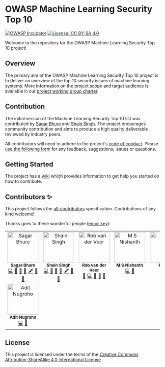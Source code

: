 # OWASP Machine Learning Security Top 10

[![OWASP Incubator](https://img.shields.io/badge/owasp-incubator-blue.svg)](https://owasp.org/projects/)
[![License: CC BY-SA 4.0](https://img.shields.io/badge/License-CC%20BY--SA%204.0-lightgrey.svg)](https://creativecommons.org/licenses/by-sa/4.0/)

Welcome to the repository for the OWASP Machine Learning Security Top 10
project!

## Overview

The primary aim of the OWASP Machine Learning Security Top 10 project is to
deliver an overview of the top 10 security issues of machine learning systems.
More information on the project scope and target audience is available in our
[project working group charter](https://github.com/OWASP/www-project-machine-learning-security-top-10/wiki/Charter).

## Contribution

The initial version of the Machine Learning Security Top 10 list was contributed
by [Sagar Bhure](mailto:sagar.bhure@owasp.org) and
[Shain Singh](mailto:shain.singh@owasp.org). The project encourages community
contribution and aims to produce a high quality deliverable reviewed by industry
peers.

All contributors will need to adhere to the project's
[code of conduct](./CODE_OF_CONDUCT.md). Please
[use the following form](https://github.com/OWASP/www-project-machine-learning-security-top-10/issues/new?assignees=shsingh&labels=issues%2Fgeneral%2Cissues%2Ftriage&projects=&template=feedback-report.yaml&title=%5BFEEDBACK%5D%3A+)
for any feedback, suggestions, issues or questions.

## Getting Started

The project has a
[wiki](https://github.com/OWASP/www-project-machine-learning-security-top-10/wiki)
which provides information to get help you started on how to contribute.

## Contributors ✨

This project follows the
[all-contributors](https://github.com/all-contributors/all-contributors)
specification. Contributions of any kind welcome!

Thanks goes to these wonderful people
([emoji key](https://allcontributors.org/docs/en/emoji-key)):

<!-- ALL-CONTRIBUTORS-LIST:START - Do not remove or modify this section -->
<!-- prettier-ignore-start -->
<!-- markdownlint-disable -->
<table>
  <tbody>
    <tr>
      <td align="center" valign="top" width="11.11%"><a href="https://github.com/sagarbhure"><img src="https://avatars.githubusercontent.com/u/25385987?v=4?s=100" width="100px;" alt="Sagar Bhure"/><br /><sub><b>Sagar Bhure</b></sub></a><br /><a href="https://github.com/OWASP/www-project-machine-learning-security-top-10/commits?author=sagarbhure" title="Code">💻</a> <a href="https://github.com/OWASP/www-project-machine-learning-security-top-10/commits?author=sagarbhure" title="Documentation">📖</a> <a href="https://github.com/OWASP/www-project-machine-learning-security-top-10/pulls?q=is%3Apr+reviewed-by%3Asagarbhure" title="Reviewed Pull Requests">👀</a> <a href="#question-sagarbhure" title="Answering Questions">💬</a> <a href="#content-sagarbhure" title="Content">🖋</a> <a href="#research-sagarbhure" title="Research">🔬</a> <a href="#promotion-sagarbhure" title="Promotion">📣</a></td>
      <td align="center" valign="top" width="11.11%"><a href="https://shain.io/"><img src="https://avatars.githubusercontent.com/u/412800?v=4?s=100" width="100px;" alt="Shain Singh"/><br /><sub><b>Shain Singh</b></sub></a><br /><a href="https://github.com/OWASP/www-project-machine-learning-security-top-10/commits?author=shsingh" title="Code">💻</a> <a href="https://github.com/OWASP/www-project-machine-learning-security-top-10/commits?author=shsingh" title="Documentation">📖</a> <a href="https://github.com/OWASP/www-project-machine-learning-security-top-10/pulls?q=is%3Apr+reviewed-by%3Ashsingh" title="Reviewed Pull Requests">👀</a> <a href="#question-shsingh" title="Answering Questions">💬</a> <a href="#content-shsingh" title="Content">🖋</a> <a href="#promotion-shsingh" title="Promotion">📣</a> <a href="#projectManagement-shsingh" title="Project Management">📆</a></td>
      <td align="center" valign="top" width="11.11%"><a href="https://github.com/robvanderveer"><img src="https://avatars.githubusercontent.com/u/796794?v=4?s=100" width="100px;" alt="Rob van der Veer"/><br /><sub><b>Rob van der Veer</b></sub></a><br /><a href="https://github.com/OWASP/www-project-machine-learning-security-top-10/pulls?q=is%3Apr+reviewed-by%3Arobvanderveer" title="Reviewed Pull Requests">👀</a> <a href="https://github.com/OWASP/www-project-machine-learning-security-top-10/commits?author=robvanderveer" title="Code">💻</a> <a href="https://github.com/OWASP/www-project-machine-learning-security-top-10/commits?author=robvanderveer" title="Documentation">📖</a> <a href="#question-robvanderveer" title="Answering Questions">💬</a> <a href="#promotion-robvanderveer" title="Promotion">📣</a></td>
      <td align="center" valign="top" width="11.11%"><a href="https://github.com/msnishanth9001"><img src="https://avatars.githubusercontent.com/u/49409979?v=4?s=100" width="100px;" alt="M S Nishanth"/><br /><sub><b>M S Nishanth</b></sub></a><br /><a href="https://github.com/OWASP/www-project-machine-learning-security-top-10/commits?author=msnishanth9001" title="Code">💻</a> <a href="#question-msnishanth9001" title="Answering Questions">💬</a></td>
      <td align="center" valign="top" width="11.11%"><a href="https://github.com/kingthorin"><img src="https://avatars.githubusercontent.com/u/7570458?v=4?s=100" width="100px;" alt="Rick M"/><br /><sub><b>Rick M</b></sub></a><br /><a href="https://github.com/OWASP/www-project-machine-learning-security-top-10/commits?author=kingthorin" title="Code">💻</a></td>
      <td align="center" valign="top" width="11.11%"><a href="https://owasp.org/"><img src="https://avatars.githubusercontent.com/u/36673698?v=4?s=100" width="100px;" alt="Harold Blankenship"/><br /><sub><b>Harold Blankenship</b></sub></a><br /><a href="https://github.com/OWASP/www-project-machine-learning-security-top-10/commits?author=hblankenship" title="Code">💻</a></td>
      <td align="center" valign="top" width="11.11%"><a href="https://github.com/RiccardoBiosas"><img src="https://avatars.githubusercontent.com/u/65150720?v=4?s=100" width="100px;" alt="RiccardoBiosas"/><br /><sub><b>RiccardoBiosas</b></sub></a><br /><a href="https://github.com/OWASP/www-project-machine-learning-security-top-10/commits?author=RiccardoBiosas" title="Code">💻</a></td>
      <td align="center" valign="top" width="11.11%"><a href="https://github.com/aryanxk02"><img src="https://avatars.githubusercontent.com/u/59761275?v=4?s=100" width="100px;" alt="Aryan Kenchappagol"/><br /><sub><b>Aryan Kenchappagol</b></sub></a><br /><a href="https://github.com/OWASP/www-project-machine-learning-security-top-10/commits?author=aryanxk02" title="Documentation">📖</a></td>
      <td align="center" valign="top" width="11.11%"><a href="https://github.com/mik0w"><img src="https://avatars.githubusercontent.com/u/64902909?v=4?s=100" width="100px;" alt="Mikołaj Kowalczyk"/><br /><sub><b>Mikołaj Kowalczyk</b></sub></a><br /><a href="https://github.com/OWASP/www-project-machine-learning-security-top-10/commits?author=mik0w" title="Code">💻</a> <a href="https://github.com/OWASP/www-project-machine-learning-security-top-10/commits?author=mik0w" title="Documentation">📖</a> <a href="#question-mik0w" title="Answering Questions">💬</a> <a href="#promotion-mik0w" title="Promotion">📣</a></td>
    </tr>
    <tr>
      <td align="center" valign="top" width="11.11%"><a href="https://github.com/adityoari"><img src="https://avatars.githubusercontent.com/u/28642576?v=4?s=100" width="100px;" alt="Adit Nugroho"/><br /><sub><b>Adit Nugroho</b></sub></a><br /><a href="https://github.com/OWASP/www-project-machine-learning-security-top-10/commits?author=adityoari" title="Code">💻</a> <a href="https://github.com/OWASP/www-project-machine-learning-security-top-10/commits?author=adityoari" title="Documentation">📖</a></td>
    </tr>
  </tbody>
</table>

<!-- markdownlint-restore -->
<!-- prettier-ignore-end -->

<!-- ALL-CONTRIBUTORS-LIST:END -->

## License

This project is licensed under the terms of the
[Creative Commons Attribution-ShareAlike 4.0 International License](./LICENSE)
